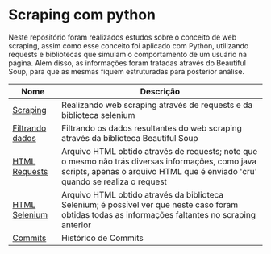 # Scraping com python

Neste repositório foram realizados estudos sobre o conceito de web scraping, assim como esse conceito foi aplicado com Python, utilizando requests e bibliotecas que simulam o comportamento de um usuário na página. Além disso, as informações foram tratadas através do Beautiful Soup, para que as mesmas fiquem estruturadas para posterior análise.

| Nome | Descrição |
| -- | --|
| [Scraping](https://github.com/lucasbalponti/Scraping-com-python/blob/main/1%20-%20Scraping%20-%20requests%20e%20selenium.ipynb) | Realizando web scraping através de requests e da biblioteca selenium |
| [Filtrando dados](https://github.com/lucasbalponti/Scraping-com-python/blob/main/2%20-%20Filtrando%20dados%20com%20Beautiful%20Soup.ipynb) | Filtrando os dados resultantes do web scraping através da biblioteca Beautiful Soup |
| [HTML Requests](https://github.com/lucasbalponti/Scraping-com-python/blob/main/html-pre-JS.html) | Arquivo HTML obtido através de requests; note que o mesmo não trás diversas informações, como java scripts, apenas o arquivo HTML que é enviado 'cru' quando se realiza o request |
| [HTML Selenium](https://github.com/lucasbalponti/Scraping-com-python/blob/main/html-pos-JS.html) | Arquivo HTML obtido através da biblioteca Selenium; é possível ver que neste caso foram obtidas todas as informações faltantes no scraping anterior |
| [Commits](https://github.com/lucasbalponti/Scraping-com-python/commits/main) | Histórico de Commits |